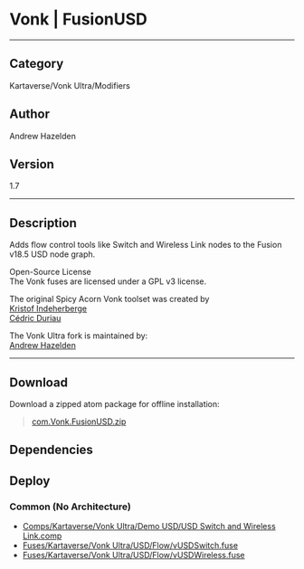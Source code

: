 # Vonk | FusionUSD
___

## Category
Kartaverse/Vonk Ultra/Modifiers

## Author
Andrew Hazelden

## Version
1.7

___

## Description
<p>Adds flow control tools like Switch and Wireless Link nodes to the Fusion v18.5 USD node graph.</p>

<p>Open-Source License<br>
The Vonk fuses are licensed under a GPL v3 license.</p>

<p>The original Spicy Acorn Vonk toolset was created by<br>
<a href="mailto:xmnr0x23@gmail.com">Kristof Indeherberge</a><br>
<a href="mailto:duriau.cedric@live.be">Cédric Duriau</a></p>

<p>The Vonk Ultra fork is maintained by:<br>
<a href="mailto:andrew@andrewhazelden.com">Andrew Hazelden</a></p>


___

## Download

Download a zipped atom package for offline installation:
> [com.Vonk.FusionUSD.zip](https://gitlab.com/WeSuckLess/Reactor/-/archive/master/Reactor-master.zip?path=Atoms/com.Vonk.FusionUSD)  

## Dependencies

## Deploy

### Common (No Architecture)

<ul>
<li><a href="https://gitlab.com/WeSuckLess/Reactor/-/blob/master/Atoms/com.Vonk.FusionUSD/Comps/Kartaverse/Vonk Ultra/Demo USD/USD Switch and Wireless Link.comp?ref_type=heads">Comps/Kartaverse/Vonk Ultra/Demo USD/USD Switch and Wireless Link.comp</a></li>
<li><a href="https://gitlab.com/WeSuckLess/Reactor/-/blob/master/Atoms/com.Vonk.FusionUSD/Fuses/Kartaverse/Vonk Ultra/USD/Flow/vUSDSwitch.fuse?ref_type=heads">Fuses/Kartaverse/Vonk Ultra/USD/Flow/vUSDSwitch.fuse</a></li>
<li><a href="https://gitlab.com/WeSuckLess/Reactor/-/blob/master/Atoms/com.Vonk.FusionUSD/Fuses/Kartaverse/Vonk Ultra/USD/Flow/vUSDWireless.fuse?ref_type=heads">Fuses/Kartaverse/Vonk Ultra/USD/Flow/vUSDWireless.fuse</a></li>
</ul>
